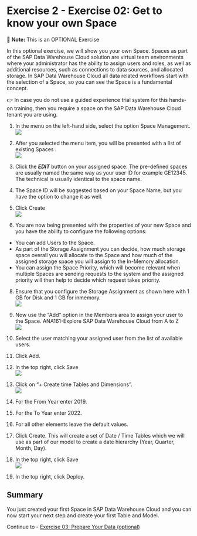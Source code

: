 # Exercise 2 - Exercise 02: Get to know your own Space

:memo: **Note:** This is an OPTIONAL Exercise

In this optional exercise, we will show you your own Space. 
Spaces as part of the SAP Data Warehouse Cloud solution are virtual team environments where your administrator has the ability to assign users and roles, as well as additional resources, such as connections to data sources, and allocated storage.  In SAP Data Warehouse Cloud all data related workflows start with the selection of a Space, so you can see the Space is a fundamental concept.

:point_right: In case you do not use a guided experience trial system for this hands-on training, then you require a space on the SAP Data Warehouse Cloud tenant you are using. 

1. In the menu on the left-hand side, select the option Space Management.
<br>![](images/00_00_0021.png)

2. After you selected the menu item, you will be presented with a list of existing Spaces .
<br>![](images/00_00_0023.png)

4. Click the ***EDIT*** button on your assigned space. 
The pre-defined spaces are usually named the same way as your user ID for example GE12345. The technical is usually identical to the space name. 

5.  The Space ID will be suggested based on your Space Name, but you have the option to change it as well.
6. Click Create
<br>![](images/00_00_0024.png)

7. You are now being presented with the properties of your new Space and you have the ability to configure the
following options:
- You can add Users to the Space.
- As part of the Storage Assignment you can decide, how much storage space overall you will allocate to
the Space and how much of the assigned storage space you will assign to the In-Memory allocation.
- You can assign the Space Priority, which will become relevant when multiple Spaces are sending
requests to the system and the assigned priority will then help to decide which request takes priority.

8. Ensure that you configure the Storage Assignment as shown here with 1 GB for Disk and 1 GB for inmemory.
<br>![](images/00_00_0025.png)

9. Now use the “Add” option in the Members area to assign your user to the Space.
ANA161-Explore SAP Data Warehouse Cloud from A to Z
<br>![](images/00_00_0026.png)

10. Select the user matching your assigned user from the list of available users.
11. Click Add.
12. In the top right, click Save
<br>![](images/00_00_0027.png)

13. Click on “+ Create time Tables and Dimensions”.
<br>![](images/00_00_0028.png)

14. For the From Year enter 2019.
15. For the To Year enter 2022.
16. For all other elements leave the default values.
17. Click Create.
This will create a set of Date / Time Tables which we will use as part of our model to create a date hierarchy
(Year, Quarter, Month, Day).
18. In the top right, click Save
<br>![](images/00_00_0029.png)

19. In the top right, click Deploy.


## Summary

You just created your first Space in SAP Data Warehouse Cloud and you can now start your next step and
create your first Table and Model.

Continue to - [Exercise 03: Prepare Your Data (optional) ](../ex03/README.md)
